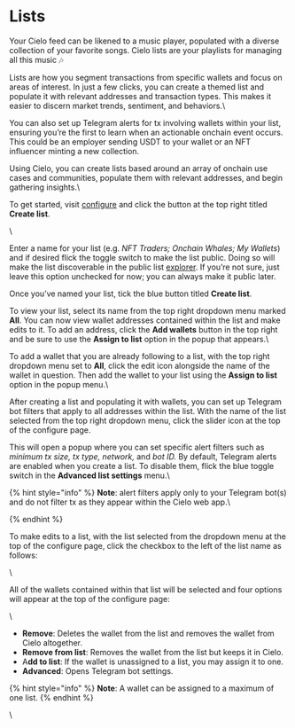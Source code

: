 # Lists

Your Cielo feed can be likened to a music player, populated with a diverse collection of your favorite songs. Cielo lists are your playlists for managing all this music 🎶

Lists are how you segment transactions from specific wallets and focus on areas of interest. In just a few clicks, you can create a themed list and populate it with relevant addresses and transaction types. This makes it easier to discern market trends, sentiment, and behaviors.\


You can also set up Telegram alerts for tx involving wallets within your list, ensuring you’re the first to learn when an actionable onchain event occurs. This could be an employer sending USDT to your wallet or an NFT influencer minting a new collection.



Using Cielo, you can create lists based around an array of onchain use cases and communities, populate them with relevant addresses, and begin gathering insights.\


To get started, visit [configure](https://app.cielo.finance/configure) and click the button at the top right titled **Create list**.

\


Enter a name for your list (e.g. _NFT Traders; Onchain Whales; My Wallets_) and if desired flick the toggle switch to make the list public. Doing so will make the list discoverable in the public list [explorer](https://app.cielo.finance/explore). If you’re not sure, just leave this option unchecked for now; you can always make it public later.



Once you’ve named your list, tick the blue button titled **Create list**.



To view your list, select its name from the top right dropdown menu marked **All**. You can now view wallet addresses contained within the list and make edits to it. To add an address, click the **Add wallets** button in the top right and be sure to use the **Assign to list** option in the popup that appears.\


To add a wallet that you are already following to a list, with the top right dropdown menu set to **All**, click the edit icon alongside the name of the wallet in question. Then add the wallet to your list using the **Assign to list** option in the popup menu.\


After creating a list and populating it with wallets, you can set up Telegram bot filters that apply to all addresses within the list. With the name of the list selected from the top right dropdown menu, click the slider icon at the top of the configure page.



This will open a popup where you can set specific alert filters such as _minimum tx size, tx type, network,_ and _bot ID._ By default, Telegram alerts are enabled when you create a list. To disable them, flick the blue toggle switch in the **Advanced list settings** menu.\


{% hint style="info" %}
**Note**: alert filters apply only to your Telegram bot(s) and do not filter tx as they appear within the Cielo web app.\

{% endhint %}

To make edits to a list, with the list selected from the dropdown menu at the top of the configure page, click the checkbox to the left of the list name as follows:

\


All of the wallets contained within that list will be selected and four options will appear at the top of the configure page:

\


* **Remove**: Deletes the wallet from the list and removes the wallet from Cielo altogether.
* **Remove from list**: Removes the wallet from the list but keeps it in Cielo.
* A**dd to list**: If the wallet is unassigned to a list, you may assign it to one.
* **Advanced**: Opens Telegram bot settings.

{% hint style="info" %}
**Note**: A wallet can be assigned to a maximum of one list.
{% endhint %}

\


